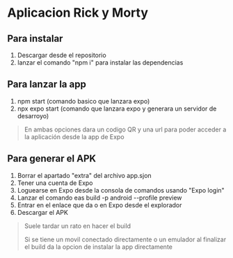 # Aplicacion Rick y Morty

## Para instalar

  1. Descargar desde el repositorio
  2. lanzar el comando "npm i" para instalar las dependencias
  
  
## Para lanzar la app
  1. npm start (comando basico que lanzara expo)
  2. npx expo start (comando que lanzara expo y generara un servidor de desarroyo)
>En ambas opciones dara un codigo QR y una url para poder acceder a la aplicación desde la app de Expo  
  
  
## Para generar el APK
  1. Borrar el apartado "extra" del archivo app.sjon
  2. Tener una cuenta de Expo
  3. Loguearse en Expo desde la consola de comandos usando "Expo login"
  4. Lanzar el comando eas build -p android --profile preview
  5. Entrar en el enlace que da o en Expo desde el explorador
  6. Descargar el APK
>Suele tardar un rato en hacer el build
>
>Si se tiene un movil conectado directamente o un emulador al finalizar el build da la opcion de instalar la app directamente
